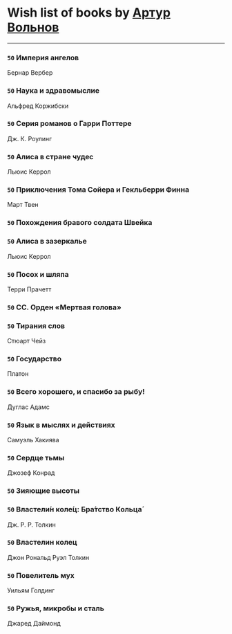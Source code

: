# Wish list of books by [Артур Вольнов](http://vk.com/id225880893)
---

### `50` Империя ангелов
Бернар Вербер

### `50` Наука и здравомыслие
Альфред Коржибски

### `50` Серия романов о Гарри Поттере
Дж. К. Роулинг

### `50` Алиса в стране чудес
Льюис Керрол

### `50` Приключения Тома Сойера и Гекльберри Финна
Март Твен

### `50` Похождения бравого солдата Швейка

### `50` Алиса в зазеркалье
Льюис Керрол

### `50` Посох и шляпа
Терри Прачетт

### `50` СС. Орден «Мертвая голова»

### `50` Тирания слов
Стюарт Чейз

### `50` Государство
Платон

### `50` Всего хорошего, и спасибо за рыбу!
Дуглас Адамс

### `50` Язык в мыслях и действиях
Самуэль Хакиява

### `50` Сердце тьмы
Джозеф Конрад

### `50` Зияющие высоты

### `50` Властели́н коле́ц: Бра́тство Кольца́
Дж. Р. Р. Толкин

### `50` Властелин колец
Джон Рональд Руэл Толкин

### `50` Повелитель мух
Уильям Голдинг

### `50` Ружья, микробы и сталь
Джаред Даймонд

